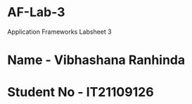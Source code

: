 # AF-Lab-3
Application Frameworks Labsheet 3
# Name - Vibhashana Ranhinda 
# Student No - IT21109126

